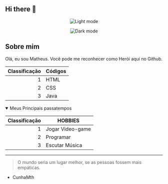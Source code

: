 ## Hi there 👋
<!--
**CunhaMth/CunhaMth** is a ✨ _special_ ✨ repository because its `README.md` (this file) appears on your GitHub profile.

Here are some ideas to get you started:

- 🔭 I’m currently working on ...
- 🌱 I’m currently learning ...
- 👯 I’m looking to collaborate on ...
- 🤔 I’m looking for help with ...
- 💬 Ask me about ...
- 📫 How to reach me: ...
- 😄 Pronouns: ...
- ⚡ Fun fact: ...
-->

<div align="center">


![Light mode](https://github.com/user-attachments/assets/f3a8b072-9034-4cbe-95ee-1fe46daeb2a0) 

![Dark mode](https://github.com/user-attachments/assets/22fc33f8-0608-49a4-85be-06b5f1f58078)

</div>

## Sobre mim

Olá, eu sou Matheus. Você pode me reconhecer como Herói aqui no Github.

| Classificação | Códigos |
|-----:|---------------|
| 1| HTML |
| 2| CSS |
| 3| Java|

<details open>
<summary>Meus Principais passatempos</summary>

  | Classificação | HOBBIES |
|-----:|---------------|
| 1| Jogar Video-game |
| 2| Programar |
| 3| Escutar Música|

</details>

---
> O mundo seria um lugar melhor, se as pessoas fossem mais empáticas.
- CunhaMth


